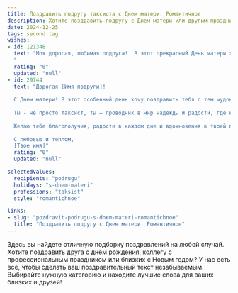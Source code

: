 ```yaml
---
title: Поздравить подругу таксиста с Днем матери. Романтичное
description: Хотите поздравить подругу с Днем матери или другим праздником? Наш ИИ создаст незабываемое поздравление, а вы обязательно выделитесь среди других.  
date: 2024-12-25
tags: second tag
wishes:
- id: 121348
  text: "Моя дорогая, любимая подруга!  В этот прекрасный День матери хочу сказать тебе, что ты – настоящая королева своего сердца,  а твоя забота и нежность – самый драгоценный дар.  Пусть  каждая минута твоей жизни будет наполнена счастьем,  любовью и  теплотой, словно  солнечный луч в  зимний день. Даже на самых сложных маршрутах твоей жизни – а ты, как истинный таксист, знаешь их не понаслышке – пусть всегда горит яркий свет надежды и веры в лучшее. С Днем матери!
  "
  rating: "0"
  updated: "null"
- id: 29744
  text: "Дорогая [Имя подруги]!
  
  С Днем матери! В этот особенный день хочу поздравить тебя с тем чудом, которое ты создаешь каждый день, управляя своим \"желтым ангелом\". Твоя забота, терпение и любовь, с которыми ты ведешь нас по жизни, подобны плавному движению по незнакомым улицам.
  
  Ты - не просто таксист, ты – проводник в мир надежды и радости, где каждый пассажир ощущает уют и тепло. Пусть в твоем сердце всегда горит огонек любви, а каждый рейс приносит только счастье и улыбки.
  
  Желаю тебе благополучия, радости в каждом дне и вдохновения в твоей прекрасной работе. Ты заслуживаешь всего самого лучшего, ведь ты – невероятная мама и удивительная подруга.
  
  С любовью и теплом,
  [Твое имя]"
  rating: "0"
  updated: "null"

selectedValues:
  recipients: "podrugu"
  holidays: "s-dnem-materi"
  professions: "taksist"
  style: "romantichnoe"

links:
- slug: "pozdravit-podrugu-s-dnem-materi-romantichnoe"
  title: "Поздравить подругу с Днем матери. Романтичное"
---
```


Здесь вы найдете отличную подборку поздравлений на любой случай.
Хотите поздравить друга с днём рождения, коллегу с профессиональным праздником или близких с Новым годом? У нас есть всё, чтобы сделать ваш поздравительный текст незабываемым. Выбирайте нужную категорию и находите лучшие слова для ваших близких и друзей!
